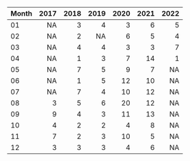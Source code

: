 |Month | 2017| 2018| 2019| 2020| 2021| 2022|
|:-----|----:|----:|----:|----:|----:|----:|
|01    |   NA|    3|    4|    3|    6|    5|
|02    |   NA|    2|   NA|    6|    5|    4|
|03    |   NA|    4|    4|    3|    3|    7|
|04    |   NA|    1|    3|    7|   14|    1|
|05    |   NA|    7|    5|    9|    7|   NA|
|06    |   NA|    1|    5|   12|   10|   NA|
|07    |   NA|    7|    4|   10|   12|   NA|
|08    |    3|    5|    6|   20|   12|   NA|
|09    |    9|    4|    3|   11|   13|   NA|
|10    |    4|    2|    2|    4|    8|   NA|
|11    |    7|    2|    3|   10|    5|   NA|
|12    |    3|    3|    3|    4|    6|   NA|
